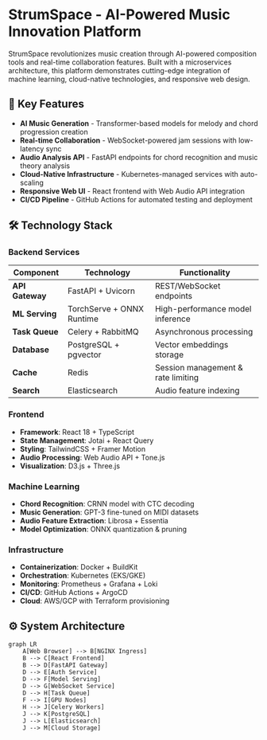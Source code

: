 # StrumSpace - AI-Powered Music Innovation Platform


StrumSpace revolutionizes music creation through AI-powered composition tools and real-time collaboration features. Built with a microservices architecture, this platform demonstrates cutting-edge integration of machine learning, cloud-native technologies, and responsive web design.

## 🚀 Key Features
- **AI Music Generation** - Transformer-based models for melody and chord progression creation
- **Real-time Collaboration** - WebSocket-powered jam sessions with low-latency sync
- **Audio Analysis API** - FastAPI endpoints for chord recognition and music theory analysis
- **Cloud-Native Infrastructure** - Kubernetes-managed services with auto-scaling
- **Responsive Web UI** - React frontend with Web Audio API integration
- **CI/CD Pipeline** - GitHub Actions for automated testing and deployment

## 🛠️ Technology Stack

### Backend Services
| Component          | Technology                | Functionality                     |
|--------------------|---------------------------|-----------------------------------|
| **API Gateway**    | FastAPI + Uvicorn         | REST/WebSocket endpoints          |
| **ML Serving**     | TorchServe + ONNX Runtime | High-performance model inference  |
| **Task Queue**     | Celery + RabbitMQ         | Asynchronous processing           |
| **Database**       | PostgreSQL + pgvector     | Vector embeddings storage         |
| **Cache**          | Redis                     | Session management & rate limiting|
| **Search**         | Elasticsearch             | Audio feature indexing            |

### Frontend
- **Framework**: React 18 + TypeScript
- **State Management**: Jotai + React Query
- **Styling**: TailwindCSS + Framer Motion
- **Audio Processing**: Web Audio API + Tone.js
- **Visualization**: D3.js + Three.js

### Machine Learning
- **Chord Recognition**: CRNN model with CTC decoding
- **Music Generation**: GPT-3 fine-tuned on MIDI datasets
- **Audio Feature Extraction**: Librosa + Essentia
- **Model Optimization**: ONNX quantization & pruning

### Infrastructure
- **Containerization**: Docker + BuildKit
- **Orchestration**: Kubernetes (EKS/GKE)
- **Monitoring**: Prometheus + Grafana + Loki
- **CI/CD**: GitHub Actions + ArgoCD
- **Cloud**: AWS/GCP with Terraform provisioning

## ⚙️ System Architecture

```mermaid
graph LR
    A[Web Browser] --> B[NGINX Ingress]
    B --> C[React Frontend]
    B --> D[FastAPI Gateway]
    D --> E[Auth Service]
    D --> F[Model Serving]
    D --> G[WebSocket Service]
    D --> H[Task Queue]
    F --> I[GPU Nodes]
    H --> J[Celery Workers]
    J --> K[PostgreSQL]
    J --> L[Elasticsearch]
    J --> M[Cloud Storage]
